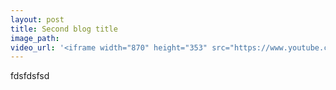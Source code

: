 ```yaml
---
layout: post
title: Second blog title
image_path:
video_url: '<iframe width="870" height="353" src="https://www.youtube.com/embed/mcixldqDIEQ?rel=0&amp;controls=0&amp;showinfo=0" frameborder="0" allowfullscreen></iframe>'
---
```



fdsfdsfsd